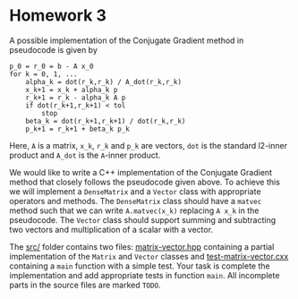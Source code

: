 Homework 3
==========

A possible implementation of the Conjugate Gradient method in pseudocode is
given by

    p_0 = r_0 = b - A x_0
    for k = 0, 1, ...
        alpha_k = dot(r_k,r_k) / A_dot(r_k,r_k)
        x_k+1 = x_k + alpha_k p
        r_k+1 = r_k - alpha_k A p
        if dot(r_k+1,r_k+1) < tol
            stop
        beta_k = dot(r_k+1,r_k+1) / dot(r_k,r_k)
        p_k+1 = r_k+1 + beta_k p_k

Here, `A` is a matrix, `x_k`, `r_k` and `p_k` are vectors, `dot` is the standard
l2-inner product and `A_dot` is the `A`-inner product.

We would like to write a C++ implementation of the Conjugate Gradient
method that closely follows the pseudocode given above.  To achieve this we
will implement a `DenseMatrix` and a `Vector` class with appropriate operators
and methods.  The `DenseMatrix` class should have a `matvec` method such that
we can write `A.matvec(x_k)` replacing `A x_k` in the pseudocode.  The `Vector`
class should support summing and subtracting two vectors and multiplication of
a scalar with a vector.

The [src/] folder contains two files: [matrix-vector.hpp] containing a partial
implementation of the `Matrix` and `Vector` classes and [test-matrix-vector.cxx]
containing a `main` function with a simple test.  Your task is complete the
implementation and add appropriate tests in function `main`.  All incomplete
parts in the source files are marked `TODO`.

[src/]: src/
[matrix-vector.hpp]: src/matrix-vector.hpp
[test-matrix-vector.cxx]: src/test-matrix-vector.cxx
